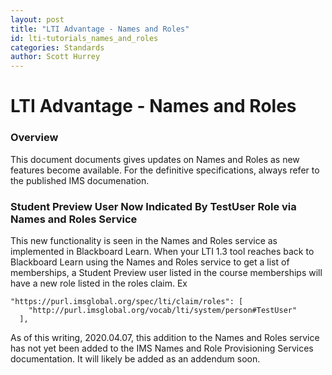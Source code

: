 ```yaml
---
layout: post
title: "LTI Advantage - Names and Roles"
id: lti-tutorials_names_and_roles
categories: Standards
author: Scott Hurrey
---
```


# LTI Advantage - Names and Roles

### Overview

This document documents gives updates on Names and Roles as new features become available. For the definitive specifications, always refer to the published IMS documenation.

### Student Preview User Now Indicated By TestUser Role via Names and Roles Service

This new functionality is seen in the Names and Roles service as implemented in Blackboard Learn. When your LTI 1.3 tool reaches back to Blackboard Learn using the Names and Roles service to get a list of memberships, a Student Preview user listed in the course memberships will have a new role listed in the roles claim. Ex

```http
"https://purl.imsglobal.org/spec/lti/claim/roles": [
    "http://purl.imsglobal.org/vocab/lti/system/person#TestUser"
  ],
```

As of this writing, 2020.04.07, this addition to the Names and Roles service has not yet been added to the IMS Names and Role Provisioning Services documentation. It will likely be added as an addendum soon.
